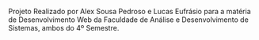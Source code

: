 Projeto Realizado por Alex Sousa Pedroso e Lucas Eufrásio para a matéria de Desenvolvimento Web da Faculdade de Análise e Desenvolvimento de Sistemas, ambos do 4º Semestre.
